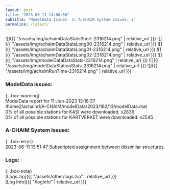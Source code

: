 ```yaml
---
layout: post
title: "2023-06-11 14:00:00"
subtitle: "ModelData Issues: 2; A-CHAIM System Issues: 1"
permalink: /latest/
---
```


![]({{ "/assets/img/achaimDataStatsShort-2316214.png" | relative_url }})
![]({{ "/assets/img/achaimDataStatsLong00-2316214.png" | relative_url }})
![]({{ "/assets/img/achaimDataStatsLong01-2316214.png" | relative_url }})
![]({{ "/assets/img/achaimDataStatsLong02-2316214.png" | relative_url }})
![]({{ "/assets/img/modelDataDataStats-2316214.png" | relative_url }})
![]({{ "/assets/img/modelDataStationStats-2316214.png" | relative_url }})
![]({{ "/assets/img/achaimRunTime-2316214.png" | relative_url }})


### ModelData Issues:  
  
{: .box-warning}  
 ModelData report for 11-Jun-2023 13:18:37   
 /home2/achaim1/A-CHAIM/modelData/2023/162/13/modelData.mat   
 0% of all possible stations for KASI were downloaded. x2836   
 0% of all possible stations for KARTVERKET were downloaded. x2545   
  
### A-CHAIM System Issues:  
  
{: .box-error}  
2023-06-11 13:51:47 Subscripted assignment between dissimilar structures.  

### Logs:  
  
{: .box-note}  
[Logs.zip]({{ "/assets/other/logs.zip" | relative_url }})  
[Log Info]({{ "/logInfo" | relative_url }})  
